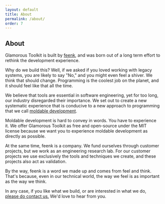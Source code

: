 ```yaml
---
layout: default
title: About
permalink: /about/
order: 7
---
```


<section id="components">
  <div class="container pt-5 pb-5 jumbotron-small">
    <div class="row">
      <div class="col-lg-8">
          <h1>About</h1>
          <p class="lead">Glamorous Toolkit is built by <a href="https://feenk.com">feenk</a>, and was born out of a long term effort to rethink the development experience.</p>
          <p class="lead">
            Why do we build this? Well, if we asked if you loved working with legacy systems, you are likely to say "No," and you might even feel a shiver. We think that should change. Programming is the coolest job on the planet, and it should feel like that all the time.
          </p>
          <p class="lead">
            We believe that tools are essential in software engineering, yet for too long, our industry disregarded their importance. We set out to create a new systematic experience that is conducive to a new approach to programming that we call <a href="https://moldabledevelopment.com">moldable development</a>.
          </p> 
          <p class="lead">
            Moldable development is hard to convey in words. You have to experience it. We offer Glamorous Toolkit as free and open-source under the MIT license because we want you to experience moldable development as directly as possible.
          </p>
          <p class="lead">
            At the same time, feenk is a company. We fund ourselves through customer projects, but we work as an engineering research lab. For our customer projects we use exclusively the tools and techniques we create, and these projects also act as validation. 
          </p>
          <p class="lead">
            By the way, feenk is a word we made up and comes from feel and think. That's because, even in our technical world, the way we feel is as important as the way we think.
          </p>
          <p class="lead">
            In any case, if you like what we build, or are interested in what we do, <a href="https://feenk.com">please do contact us.</a> We'd love to hear from you. 
          </p>
      </div>
    </div>
  </div> <!-- container -->
</section>
